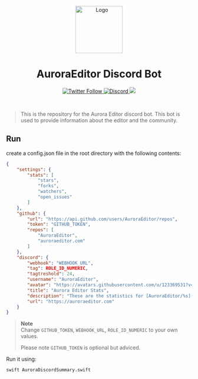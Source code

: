 <p align="center">
  <img alt="Logo" src="https://avatars.githubusercontent.com/u/123369531?v=4" width="128px;" height="128px;">
</p>

<p align="center">
  <h1 align="center">AuroraEditor Discord Bot</h1>
</p>

<p align="center">
  <a href='https://twitter.com/Aurora_Editor' target='_blank'>
    <img alt="Twitter Follow" src="https://img.shields.io/twitter/follow/Aurora_Editor?color=f6579d&style=for-the-badge">
  </a>
  <a href='https://discord.gg/5aecJ4rq9D' target='_blank'>
    <img alt="Discord" src="https://img.shields.io/discord/997410333348077620?color=f98a6c&style=for-the-badge">
  </a>
  <a href='https://twitter.com/intent/tweet?text=Try%20this%20new%20open-source%20code%20editor,%20Aurora%20Editor&url=https://auroraeditor.com&via=Aurora_Editor&hashtags=AuroraEditor,editor,AEIDE,developers,Aurora,OSS' target='_blank'><img src='https://img.shields.io/twitter/url/http/shields.io.svg?style=social'></a>
</p>

<br />

> This is the repository for the Aurora Editor discord bot. 
> This bot is used to provide information about the editor and the community.

## Run 

create a config.json file in the root directory with the following contents:

```json
{
    "settings": {
        "stats": [
            "stars",
            "forks",
            "watchers",
            "open_issues"
        ]
    },
    "github": {
        "url": "https://api.github.com/users/AuroraEditor/repos",
        "token": "GITHUB_TOKEN",
        "repos": [
            "AuroraEditor",
            "auroraeditor.com"
        ]
    },
    "discord": {
        "webhook": "WEBHOOK_URL",
        "tag": ROLE_ID_NUMERIC,
        "tagtreshold": 24,
        "username": "AuroraEditor",
        "avatar": "https://avatars.githubusercontent.com/u/123369531?v=4",
        "title": "Aurora Editor Stats",
        "description": "These are the statistics for [AuroraEditor/%s](https://github.com/AuroraEditor/%s),\r\nupdated on %s.",
        "url": "https://auroraeditor.com"
    }
}
```

> **Note**\
> Change `GITHUB_TOKEN`, `WEBHOOK_URL`, `ROLE_ID_NUMERIC` to your own values.
> 
> Please note `GITHUB_TOKEN` is optional but adviced.

Run it using:
    
```bash
swift AuroraDiscordSummary.swift
```
